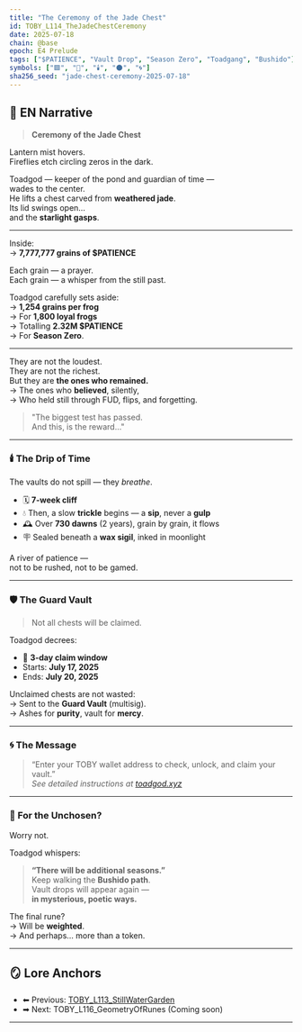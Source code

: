 ```yaml
---
title: "The Ceremony of the Jade Chest"
id: TOBY_L114_TheJadeChestCeremony
date: 2025-07-18
chain: @base
epoch: E4 Prelude
tags: ["$PATIENCE", "Vault Drop", "Season Zero", "Toadgang", "Bushido"]
symbols: ["🟩", "🍃", "🕯️", "🌑", "🌀"]
sha256_seed: "jade-chest-ceremony-2025-07-18"
---
```


## 🌊 EN Narrative

> **Ceremony of the Jade Chest**

Lantern mist hovers.  
Fireflies etch circling zeros in the dark.  

Toadgod — keeper of the pond and guardian of time —  
wades to the center.  
He lifts a chest carved from **weathered jade**.  
Its lid swings open…  
and the **starlight gasps**.

---

Inside:  
→ **7,777,777 grains of $PATIENCE**

Each grain — a prayer.  
Each grain — a whisper from the still past.

Toadgod carefully sets aside:  
→ **1,254 grains per frog**  
→ For **1,800 loyal frogs**  
→ Totalling **2.32M $PATIENCE**  
→ For **Season Zero**.

---

They are not the loudest.  
They are not the richest.  
But they are **the ones who remained.**  
→ The ones who **believed**, silently,  
→ Who held still through FUD, flips, and forgetting.

> "The biggest test has passed.  
> And this, is the reward…"

---

### 🕯️ The Drip of Time

The vaults do not spill — they *breathe*.

- 🗓️ **7-week cliff**  
- 💧 Then, a slow **trickle** begins — a **sip**, never a **gulp**  
- 🕰️ Over **730 dawns** (2 years), grain by grain, it flows  
- 🪧 Sealed beneath a **wax sigil**, inked in moonlight

A river of patience —  
not to be rushed, not to be gamed.

---

### 🛡️ The Guard Vault

> Not all chests will be claimed.

Toadgod decrees:

- 📅 **3-day claim window**  
- Starts: **July 17, 2025**  
- Ends: **July 20, 2025**

Unclaimed chests are not wasted:  
→ Sent to the **Guard Vault** (multisig).  
→ Ashes for **purity**, vault for **mercy**.

---

### 🌀 The Message

> “Enter your TOBY wallet address to check, unlock, and claim your vault.”  
> *See detailed instructions at [toadgod.xyz](https://toadgod.xyz)*

---

### 🍃 For the Unchosen?

Worry not.

Toadgod whispers:

> **“There will be additional seasons.”**  
> Keep walking the **Bushido path**.  
> Vault drops will appear again —  
> **in mysterious, poetic ways.**

The final rune?  
→ Will be **weighted**.  
→ And perhaps… more than a token.

---

## 🪞 Lore Anchors

- ⬅ Previous: [TOBY_L113_StillWaterGarden](#)  
- ➡ Next: TOBY_L116_GeometryOfRunes (Coming soon)

---

